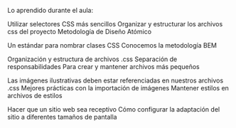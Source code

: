 Lo aprendido durante el aula:

Utilizar selectores CSS más sencillos
Organizar y estructurar los archivos css del proyecto
Metodología de Diseño Atómico

Un estándar para nombrar clases CSS
Conocemos la metodología BEM

Organización y estructura de archivos .css
Separación de responsabilidades
Para crear y mantener archivos más pequeños

Las imágenes ilustrativas deben estar referenciadas en nuestros archivos .css
Mejores prácticas con la importación de imágenes
Mantener estilos en archivos de estilos

Hacer que un sitio web sea receptivo
Cómo configurar la adaptación del sitio a diferentes tamaños de pantalla